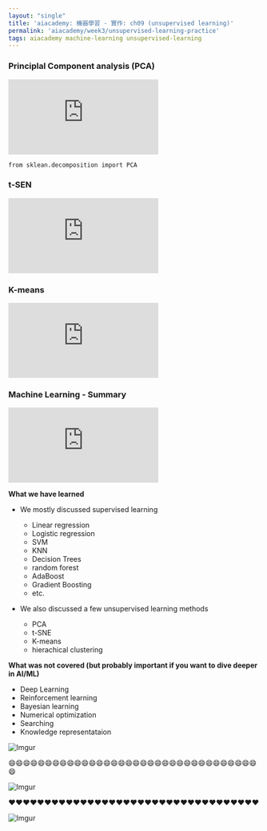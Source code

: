 ```yaml
---
layout: "single"
title: 'aiacademy: 機器學習 - 實作: ch09 (unsupervised learning)'
permalink: 'aiacademy/week3/unsupervised-learning-practice'
tags: aiacademy machine-learning unsupervised-learning
---
```



### Principlal Component analysis (PCA)

<iframe src="https://www.youtube.com/embed/aSuWFc3R4Do" frameborder="0" allow="accelerometer; autoplay; encrypted-media; gyroscope; picture-in-picture" allowfullscreen></iframe>

`from sklean.decomposition import PCA`

### t-SEN

<iframe src="https://www.youtube.com/embed/q8ZSwIE-51A" frameborder="0" allow="accelerometer; autoplay; encrypted-media; gyroscope; picture-in-picture" allowfullscreen></iframe>


### K-means


<iframe src="https://www.youtube.com/embed/_bPNumOVkWM" frameborder="0" allow="accelerometer; autoplay; encrypted-media; gyroscope; picture-in-picture" allowfullscreen></iframe>


### Machine Learning - Summary 

<iframe src="https://www.youtube.com/embed/i4kV7BNuC0U" frameborder="0" allow="accelerometer; autoplay; encrypted-media; gyroscope; picture-in-picture" allowfullscreen></iframe>


__What we have learned__

- We mostly discussed supervised learning 

   - Linear regression
   - Logistic regression
   - SVM
   - KNN
   - Decision Trees
   - random forest
   - AdaBoost
   - Gradient Boosting
   - etc.

- We also discussed a few unsupervised learning methods

   - PCA
   - t-SNE
   - K-means
   - hierachical clustering

__What was not covered (but probably important if you want to dive deeper in AI/ML)__

   - Deep Learning 
   - Reinforcement learning 
   - Bayesian learning 
   - Numerical optimization
   - Searching
   - Knowledge representataion


![Imgur](https://i.imgur.com/OESokIs.gif)

:smile::smile::smile::smile::smile::smile::smile::smile::smile::smile::smile::smile::smile::smile::smile::smile::smile::smile::smile::smile::smile::smile::smile::smile::smile::smile::smile::smile::smile::smile::smile::smile::smile::smile::smile:

![Imgur](https://i.imgur.com/JGWwxZ2.gif)

:heart::heart::heart::heart::heart::heart::heart::heart::heart::heart::heart::heart::heart::heart::heart::heart::heart::heart::heart::heart::heart::heart::heart::heart::heart::heart::heart::heart::heart::heart::heart::heart::heart::heart::heart:

![Imgur](https://i.imgur.com/BTNbJ8a.gif)